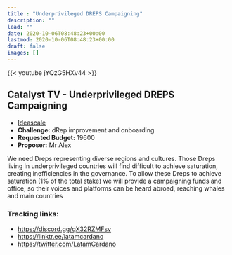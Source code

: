 ```yaml
---
title : "Underprivileged DREPS Campaigning"
description: ""
lead: ""
date: 2020-10-06T08:48:23+00:00
lastmod: 2020-10-06T08:48:23+00:00
draft: false
images: []
---
```


{{<  youtube jYQzG5HXv44 >}}

## Catalyst TV - Underprivileged DREPS Campaigning

- [Ideascale](https://cardano.ideascale.com/c/idea/421816)
- **Challenge:** dRep improvement and onboarding
- **Requested Budget:** 19600
- **Proposer:** Mr Alex


We need Dreps representing diverse regions and cultures. Those Dreps living in underprivileged countries will find difficult to achieve saturation, creating inefficiencies in the governance. To allow these Dreps to achieve saturation (1% of the total stake) we will provide a campaigning funds and office, so their voices and platforms can be heard abroad, reaching whales and main countries

### Tracking links:

- <https://discord.gg/qX32RZMFsv>
- <https://linktr.ee/latamcardano>
- <https://twitter.com/LatamCardano>

